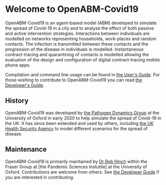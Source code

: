 # Welcome to OpenABM-Covid19

OpenABM-Covid19 is an agent-based model (ABM) developed to simulate the spread of Covid-19 in a city and to analyse the effect of both passive and active intervention strategies. Interactions between individuals are modelled on networks representing households, work-places and random contacts. The infection is transmitted between these contacts and the progression of the disease in individuals is modelled. Instantaneous contract-tracing and quarantining of contacts is modelled allowing the evaluation of the design and configuration of digital contract-tracing mobile phone apps.

Compilation and command line usage can be found in [the User's Guide](./users-guide/index.md). For those wishing to contribute to OpenABM-Covid19 you can read [the Developer's Guide](./dev-guide/index.md).

## History

OpenABM-Covid19 was developed by [the Pathogen Dynamics Group](https://www.bdi.ox.ac.uk/research/fraser-pathogen-dynamics-group) 
at the University of Oxford in early 2020 to help simulate the spread of Covid-19 in the UK. 
It has since been extended and used by others, including
[the UK Health Security Agency](https://www.gov.uk/government/organisations/uk-health-security-agency)
to model different scenarios for the spread of disease.

## Maintenance

OpenABM-Covid19 is primarily maintained by [Dr Rob Hinch]() within the Fraser Group at 
[the Pandemic Sciences Instutite] at the University of Oxford. Contributions are welcome
from others. See [the Developer Guide](./dev-guide/index.md) if you are interested
in contributing.